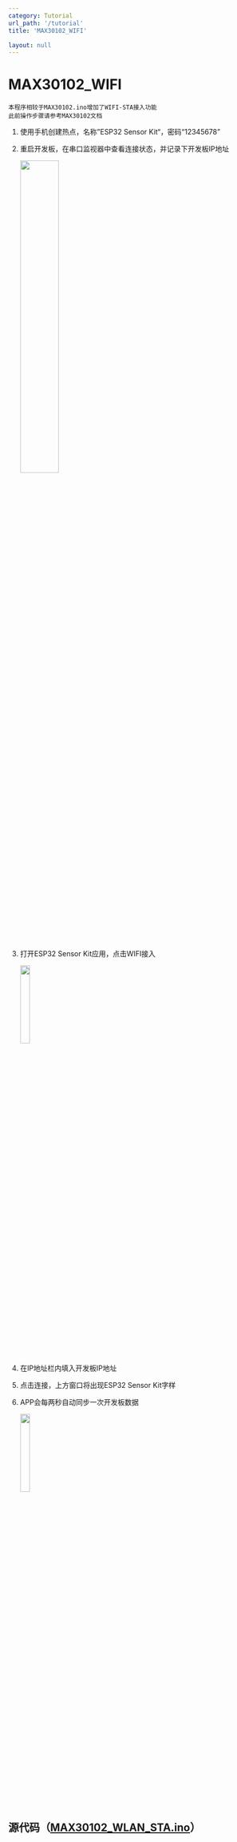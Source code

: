 ```yaml
---
category: Tutorial
url_path: '/tutorial'
title: 'MAX30102_WIFI'

layout: null
---
```


# MAX30102_WIFI

```
本程序相较于MAX30102.ino增加了WIFI-STA接入功能
此前操作步骤请参考MAX30102文档
```

1. 使用手机创建热点，名称”ESP32 Sensor Kit“，密码“12345678”

2. 重启开发板，在串口监视器中查看连接状态，并记录下开发板IP地址

    <img decoding="async" src="https://addison-cq.github.io/webPages/images/Snipaste_2022-11-11_13-48-55.png" width="40%">


3. 打开ESP32 Sensor Kit应用，点击WIFI接入

    <img decoding="async" src="https://addison-cq.github.io/webPages/images/Screenshot_20221111_123302_com.example.esp32sensorkit_f.jpg" width="20%">

4. 在IP地址栏内填入开发板IP地址

5. 点击连接，上方窗口将出现ESP32 Sensor Kit字样

6. APP会每两秒自动同步一次开发板数据

    <img decoding="async" src="https://addison-cq.github.io/webPages/images/Screenshot_20221111_135141_com.example.esp32sensorkit_f.jpg" width="20%">

## 源代码（[MAX30102_WLAN_STA.ino](https://github.com/addison-CQ/webPages/tree/develop/doc/ESP32SensorKit/code)）

